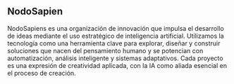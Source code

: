 ## NodoSapien

NodoSapiens es una organización de innovación que impulsa el desarrollo de ideas mediante el uso estratégico de inteligencia artificial. Utilizamos la tecnología como una herramienta clave para explorar, diseñar y construir soluciones que nacen del pensamiento humano y se potencian con automatización, análisis inteligente y sistemas adaptativos. Cada proyecto es una expresión de creatividad aplicada, con la IA como aliada esencial en el proceso de creación.
<!--

**Here are some ideas to get you started:**

🙋‍♀️ A short introduction - what is your organization all about?
🌈 Contribution guidelines - how can the community get involved?
👩‍💻 Useful resources - where can the community find your docs? Is there anything else the community should know?
🍿 Fun facts - what does your team eat for breakfast?
🧙 Remember, you can do mighty things with the power of [Markdown](https://docs.github.com/github/writing-on-github/getting-started-with-writing-and-formatting-on-github/basic-writing-and-formatting-syntax)
-->
